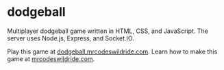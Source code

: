 # dodgeball

Multiplayer dodgeball game written in HTML, CSS, and JavaScript. The server uses Node.js, Express, and Socket.IO.

Play this game at [dodgeball.mrcodeswildride.com](https://dodgeball.mrcodeswildride.com).
Learn how to make this game at [mrcodeswildride.com](https://www.mrcodeswildride.com).